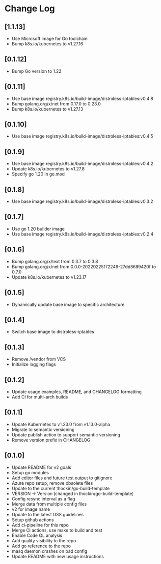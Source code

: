 # Change Log

## [1.1.13]

* Use Microsoft image for Go toolchain
* Bump k8s.io/kubernetes to v1.27.16

## [0.1.12]

* Bump Go version to 1.22

## [0.1.11]

* Use base image registry.k8s.io/build-image/distroless-iptables:v0.4.8
* Bump golang.org/x/net from 0.17.0 to 0.23.0
* Bump k8s.io/kubernetes to v1.27.13

## [0.1.10]

* Use base image registry.k8s.io/build-image/distroless-iptables:v0.4.5

## [0.1.9]

* Use base image registry.k8s.io/build-image/distroless-iptables:v0.4.2
* Update k8s.io/kubernetes to v1.27.8
* Specify go 1.20 in go.mod

## [0.1.8]

* Use base image registry.k8s.io/build-image/distroless-iptables:v0.3.2

## [0.1.7]

* Use go 1.20 builder image
* Use base image registry.k8s.io/build-image/distroless-iptables:v0.2.4

## [0.1.6]

* Bump golang.org/x/text from 0.3.7 to 0.3.8
* Bump golang.org/x/net from 0.0.0-20220225172249-27dd8689420f to 0.7.0
* Update k8s.io/kubernetes to v1.23.17

## [0.1.5]

* Dynamically update base image to specific architecture

## [0.1.4]

* Switch base image to distroless-iptables

## [0.1.3]

* Remove /vendor from VCS
* Initialize logging flags

## [0.1.2]

* Update usage examples, README, and CHANGELOG formatting
* Add CI for multi-arch builds

## [0.1.1]

* Update Kubernetes to v1.23.0 from v1.13.0-alpha
* Migrate to semantic versioning
* Update publish action to support semantic versioning
* Remove version prefix in CHANGELOG

## [0.1.0]

* Update README for v2 goals
* Setup go modules
* Add editor files and future test output to gitignore
* Azure repo setup, remove obsolete files
* Update to the current thockin/go-build-template
* VERSION -> Version (changed in thockin/go-build-template)
* Config resync interval as a flag
* Merge data from multiple config files
* v2 for image name
* Update to the latest OSS guidelines
* Setup github actions
* Add ci-pipeline for this repo
* Merge CI actions, use make to build and test
* Enable Code QL analysis
* Add quality visibility to the repo
* Add go reference to the repo
* masq daemon crashes on bad config
* Update README with new usage instructions
